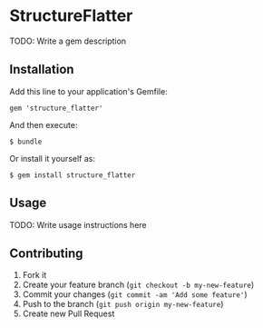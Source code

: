 # StructureFlatter

TODO: Write a gem description

## Installation

Add this line to your application's Gemfile:

    gem 'structure_flatter'

And then execute:

    $ bundle

Or install it yourself as:

    $ gem install structure_flatter

## Usage

TODO: Write usage instructions here

## Contributing

1. Fork it
2. Create your feature branch (`git checkout -b my-new-feature`)
3. Commit your changes (`git commit -am 'Add some feature'`)
4. Push to the branch (`git push origin my-new-feature`)
5. Create new Pull Request
